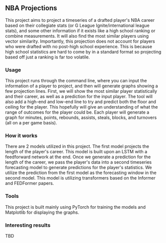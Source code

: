 ## NBA Projections

This project aims to project a timeseries of a drafted player's NBA career based on their collegiate stats (or G League Ignite/international league stats), and some other information if it exists like a high school ranking or combine measurements. It will also find the most similar players using vector similarity. Importantly, this projection does not account for players who were drafted with no post-high school experience. This is because high school statistics are hard to come by in a standard format so projecting based off just a ranking is far too volatile. 

### Usage

This project runs through the command line, where you can input the information of a player to project, and then will generate graphs showing a few projection lines. First, we will show the most similar player statistically and their career, as well as a prediction for the input player. The tool will also add a high-end and low-end line to try and predict both the floor and ceiling for the player. This hopefully will give an understanding of what the range of outcomes for the player could be. Each player will generate a graph for minutes, points, rebounds, assists, steals, blocks, and turnovers (all on a per game basis).

### How it works

There are 2 models utilized in this project. The first model projects the length of the player's career. This model is built upon an LSTM with a feedforward network at the end. Once we generate a prediction for the length of the career, we pass the player's data into a second timeseries forecasting model to generate predictions for the player's statistics. We utilize the prediction from the first model as the forecasting window in the second model. This model is utilizing transformers based on the Informer and FEDFormer papers.

### Tools

This project is built mainly using PyTorch for training the models and Matplotlib for displaying the graphs.

### Interesting results

TBD